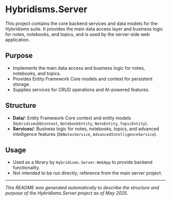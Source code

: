 # Hybridisms.Server

This project contains the core backend services and data models for the Hybridisms suite. It provides the main data access layer and business logic for notes, notebooks, and topics, and is used by the server-side web application.

## Purpose
- Implements the main data access and business logic for notes, notebooks, and topics.
- Provides Entity Framework Core models and context for persistent storage.
- Supplies services for CRUD operations and AI-powered features.

## Structure
- **Data/**: Entity Framework Core context and entity models (`HybridismsDbContext`, `NotebookEntity`, `NoteEntity`, `TopicEntity`).
- **Services/**: Business logic for notes, notebooks, topics, and advanced intelligence features (`DbNotesService`, `AdvancedIntelligenceService`).

## Usage
- Used as a library by `Hybridisms.Server.WebApp` to provide backend functionality.
- Not intended to be run directly; reference from the main server project.

---
*This README was generated automatically to describe the structure and purpose of the Hybridisms.Server project as of May 2025.*
